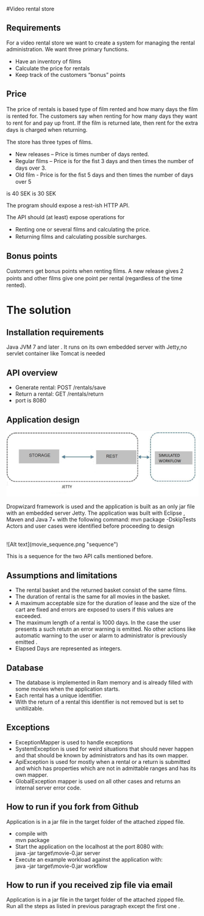 #Video rental store

## Requirements
For a video rental store we want to create a system for managing the rental administration.
We want three primary functions.
- Have an inventory of ﬁlms
- Calculate the price for rentals
- Keep track of the customers “bonus” points

## Price
The price of rentals is based type of ﬁlm rented and how many days the ﬁlm is rented for.
The customers say when renting for how many days they want to rent for and pay up front. If
the ﬁlm is returned late, then rent for the extra days is charged when returning.

The store has three types of ﬁlms.
- New releases – Price is <premium price> times number of days rented.
- Regular ﬁlms – Price is <basic price> for the ﬁst 3 days and then <basic price> times
the number of days over 3.
- Old ﬁlm - Price is <basic price> for the ﬁst 5 days and then <basic price> times the
number of days over 5

<premium price> is 40 SEK
<basic price> is 30 SEK

The program should expose a rest-ish HTTP API.
 
The API should (at least) expose operations for
- Renting one or several ﬁlms and calculating the price.
- Returning ﬁlms and calculating possible surcharges.

## Bonus points
Customers get bonus points when renting ﬁlms. A new release gives 2 points and other ﬁlms
give one point per rental (regardless of the time rented).

# The solution

## Installation requirements
Java JVM 7 and later .
It runs on its own embedded server with Jetty,no servlet container like Tomcat is needed

## API overview
- Generate rental: POST /rentals/save 
- Return a rental: GET /rentals/return 
- port is 8080  

## Application design

![Alt text](MOVIE_api.jpg "architecture")

Dropwizard framework is used and the application is built as an only jar file with an embedded server Jetty.
The application was built with Eclipse , Maven and Java 7+ with the following command:
mvn package -DskipTests
Actors and user cases were identified before proceeding to design

<br>
![Alt text](movie_sequence.png "sequence")

This is a sequence for the two API calls mentioned before.

## Assumptions and limitations
- The rental basket and the returned basket consist of the same films.
- The duration of rental is the same for all movies in the basket.
- A maximum acceptable size for the  duration of lease and the size of the cart are fixed and 
errors are exposed to users if this values are exceeded.
- The maximum length of a rental is 1000 days. In the case the user presents a such retutn an 
error warning is emitted. No other actions like automatic warning to the user or alarm to 
administrator is previously emitted .
- Elapsed Days are represented as integers.



## Database
- The database is implemented in Ram memory and is already filled with some movies when
the application starts.
- Each rental has a unique identifier.
- With the return of a rental this identifier is not removed but is set to unitilizable.

## Exceptions
- ExceptionMapper is used to handle exceptions
- SystemException is used for weird situations that should never happen and that should be 
known by administrators and has its own mapper.
- ApiException is used for mostly when a rental or a return is submitted and which has 
properties which are not in admittable ranges and has its own mapper.
- GlobalException mapper is used on all other cases and returns an internal server error code. 




## How to run if you fork from Github
Application is in a jar file in the target folder of the attached zipped file. 

- compile with
<br> mvn package
- Start the application on the localhost at the port 8080 with:
<br> java -jar target\movie-0.jar server 
- Execute an example workload against the application with:
<br> java -jar target\movie-0.jar workflow

## How to run if you received zip file via email
Application is in a jar file in the target folder of the attached zipped file. 
<br> Run all the steps as listed in previous paragraph except the first one .